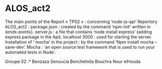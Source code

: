 # ALOS_act2
The main points of the Report « TP02 » : concerning ‘node-js-api’
Repertory ALOS_act2 :
 package.json : created by the command ‘npm-init’ written in {ends-points}.
server.js : a file that contains ‘node install express’ (adding express package in the Api).
localhost 3000 : used for starting the server.
Installation of ‘ mocha’  in the project : by the command ‘Npm install mocha –save-dev’.
Mocha : ‘an open source test framework that is used to run your automated tests in Node’.

Groupe 02 :*
 Benzaza Senoucia
Benchehida Bouchra Nour elHouda
